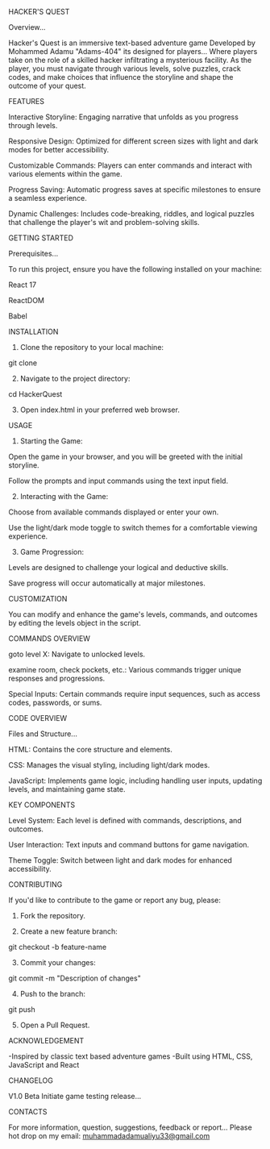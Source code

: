 HACKER'S QUEST

Overview...

Hacker's Quest is an immersive text-based adventure game Developed by Mohammed Adamu "Adams-404" its designed for players... Where players take on the role of a skilled hacker infiltrating a mysterious facility. As the player, you must navigate through various levels, solve puzzles, crack codes, and make choices that influence the storyline and shape the outcome of your quest.

FEATURES


Interactive Storyline: Engaging narrative that unfolds as you progress through levels.

Responsive Design: Optimized for different screen sizes with light and dark modes for better accessibility.

Customizable Commands: Players can enter commands and interact with various elements within the game.

Progress Saving: Automatic progress saves at specific milestones to ensure a seamless experience.

Dynamic Challenges: Includes code-breaking, riddles, and logical puzzles that challenge the player's wit and problem-solving skills.


GETTING STARTED 


Prerequisites...

To run this project, ensure you have the following installed on your machine:

React 17

ReactDOM

Babel


INSTALLATION 


1. Clone the repository to your local machine:

git clone <repository-url>


2. Navigate to the project directory:

cd HackerQuest


3. Open index.html in your preferred web browser.



USAGE


1. Starting the Game:

Open the game in your browser, and you will be greeted with the initial storyline.

Follow the prompts and input commands using the text input field.



2. Interacting with the Game:

Choose from available commands displayed or enter your own.

Use the light/dark mode toggle to switch themes for a comfortable viewing experience.



3. Game Progression:

Levels are designed to challenge your logical and deductive skills.

Save progress will occur automatically at major milestones.




CUSTOMIZATION 


You can modify and enhance the game's levels, commands, and outcomes by editing the levels object in the script.

COMMANDS OVERVIEW 


goto level X: Navigate to unlocked levels.

examine room, check pockets, etc.: Various commands trigger unique responses and progressions.

Special Inputs: Certain commands require input sequences, such as access codes, passwords, or sums.


CODE OVERVIEW 


Files and Structure...

HTML: Contains the core structure and elements.

CSS: Manages the visual styling, including light/dark modes.

JavaScript: Implements game logic, including handling user inputs, updating levels, and maintaining game state.


KEY COMPONENTS 


Level System: Each level is defined with commands, descriptions, and outcomes.

User Interaction: Text inputs and command buttons for game navigation.

Theme Toggle: Switch between light and dark modes for enhanced accessibility.


CONTRIBUTING 


If you'd like to contribute to the game or report any bug, please:

1. Fork the repository.


2. Create a new feature branch:

git checkout -b feature-name


3. Commit your changes:

git commit -m "Description of changes"


4. Push to the branch:

git push 


5. Open a Pull Request.



ACKNOWLEDGEMENT 


-Inspired by classic text based adventure games
-Built using HTML, CSS, JavaScript and React


CHANGELOG

V1.0 Beta
Initiate game testing release...


CONTACTS

For more information, question, suggestions, feedback or report... Please hot drop on my email: muhammadadamualiyu33@gmail.com
